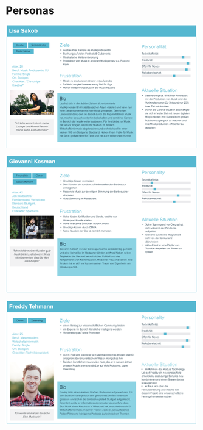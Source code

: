 <h1>Personas</h1>

![Persona Lisa Sakob](/assets/Persona_LisaSakob.png)

![Persona Giovanni Kosman](/assets/Persona_GiovanniKosman.png)

![Persona Freddy Tehmann](/assets/Persona_FreddyTehmann.png)